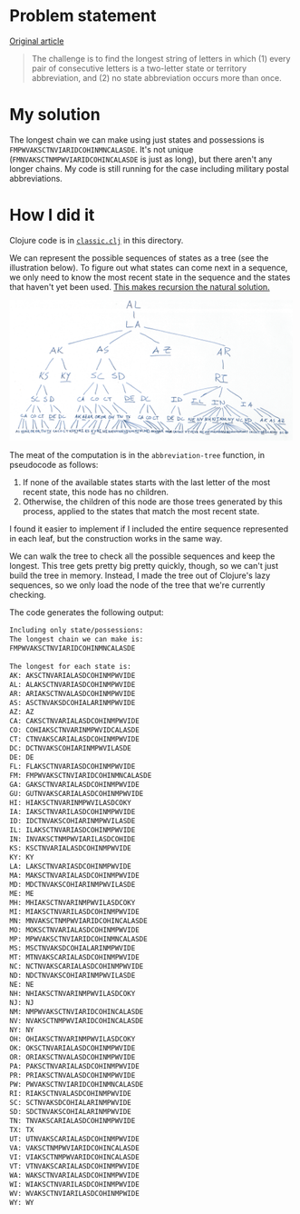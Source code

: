 # Problem statement
[Original
article](https://fivethirtyeight.com/features/can-you-help-dakota-jones-raid-the-lost-arc/)

> The challenge is to find the longest string of letters in which (1) every
> pair of consecutive letters is a two-letter state or territory abbreviation,
> and (2) no state abbreviation occurs more than once.

# My solution

The longest chain we can make using just states and possessions is
`FMPWVAKSCTNVIARIDCOHINMNCALASDE`.  It's not unique
(`FMNVAKSCTNMPWVIARIDCOHINCALASDE` is just as long), but there aren't any
longer chains.  My code is still running for the case including military postal
abbreviations.

# How I did it

Clojure code is in [`classic.clj`](./classic.clj) in this directory.

We can represent the possible sequences of states as a tree (see the
illustration below).  To figure out what states can come next in a sequence, we
only need to know the most recent state in the sequence and the states that
haven't yet been used.  [This makes recursion the natural
solution.](http://sarabander.github.io/sicp/html/2_002e2.xhtml#g_t2_002e2_002e2)

<img src="./tree_illustration.png" width="500" title="A very wide tree">

The meat of the computation is in the `abbreviation-tree` function, in
pseudocode as follows:

1. If none of the available states starts with the last letter of the most
   recent state, this node has no children.
2. Otherwise, the children of this node are those trees generated by this
   process, applied to the states that match the most recent state.

I found it easier to implement if I included the entire sequence represented in
each leaf, but the construction works in the same way.

We can walk the tree to check all the possible sequences and keep the longest.
This tree gets pretty big pretty quickly, though, so we can't just build the
tree in memory.  Instead, I made the tree out of Clojure's lazy sequences, so
we only load the node of the tree that we're currently checking.

The code generates the following output:

```
Including only state/possessions:
The longest chain we can make is:
FMPWVAKSCTNVIARIDCOHINMNCALASDE

The longest for each state is:
AK: AKSCTNVARIALASDCOHINMPWVIDE
AL: ALAKSCTNVARIASDCOHINMPWVIDE
AR: ARIAKSCTNVALASDCOHINMPWVIDE
AS: ASCTNVAKSDCOHIALARINMPWVIDE
AZ: AZ
CA: CAKSCTNVARIALASDCOHINMPWVIDE
CO: COHIAKSCTNVARINMPWVIDCALASDE
CT: CTNVAKSCARIALASDCOHINMPWVIDE
DC: DCTNVAKSCOHIARINMPWVILASDE
DE: DE
FL: FLAKSCTNVARIASDCOHINMPWVIDE
FM: FMPWVAKSCTNVIARIDCOHINMNCALASDE
GA: GAKSCTNVARIALASDCOHINMPWVIDE
GU: GUTNVAKSCARIALASDCOHINMPWVIDE
HI: HIAKSCTNVARINMPWVILASDCOKY
IA: IAKSCTNVARILASDCOHINMPWVIDE
ID: IDCTNVAKSCOHIARINMPWVILASDE
IL: ILAKSCTNVARIASDCOHINMPWVIDE
IN: INVAKSCTNMPWVIARILASDCOHIDE
KS: KSCTNVARIALASDCOHINMPWVIDE
KY: KY
LA: LAKSCTNVARIASDCOHINMPWVIDE
MA: MAKSCTNVARIALASDCOHINMPWVIDE
MD: MDCTNVAKSCOHIARINMPWVILASDE
ME: ME
MH: MHIAKSCTNVARINMPWVILASDCOKY
MI: MIAKSCTNVARILASDCOHINMPWVIDE
MN: MNVAKSCTNMPWVIARIDCOHINCALASDE
MO: MOKSCTNVARIALASDCOHINMPWVIDE
MP: MPWVAKSCTNVIARIDCOHINMNCALASDE
MS: MSCTNVAKSDCOHIALARINMPWVIDE
MT: MTNVAKSCARIALASDCOHINMPWVIDE
NC: NCTNVAKSCARIALASDCOHINMPWVIDE
ND: NDCTNVAKSCOHIARINMPWVILASDE
NE: NE
NH: NHIAKSCTNVARINMPWVILASDCOKY
NJ: NJ
NM: NMPWVAKSCTNVIARIDCOHINCALASDE
NV: NVAKSCTNMPWVIARIDCOHINCALASDE
NY: NY
OH: OHIAKSCTNVARINMPWVILASDCOKY
OK: OKSCTNVARIALASDCOHINMPWVIDE
OR: ORIAKSCTNVALASDCOHINMPWVIDE
PA: PAKSCTNVARIALASDCOHINMPWVIDE
PR: PRIAKSCTNVALASDCOHINMPWVIDE
PW: PWVAKSCTNVIARIDCOHINMNCALASDE
RI: RIAKSCTNVALASDCOHINMPWVIDE
SC: SCTNVAKSDCOHIALARINMPWVIDE
SD: SDCTNVAKSCOHIALARINMPWVIDE
TN: TNVAKSCARIALASDCOHINMPWVIDE
TX: TX
UT: UTNVAKSCARIALASDCOHINMPWVIDE
VA: VAKSCTNMPWVIARIDCOHINCALASDE
VI: VIAKSCTNMPWVARIDCOHINCALASDE
VT: VTNVAKSCARIALASDCOHINMPWVIDE
WA: WAKSCTNVARIALASDCOHINMPWVIDE
WI: WIAKSCTNVARILASDCOHINMPWVIDE
WV: WVAKSCTNVIARILASDCOHINMPWIDE
WY: WY
```
